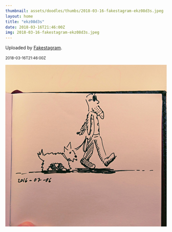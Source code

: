 ```yaml
---
thumbnail: assets/doodles/thumbs/2018-03-16-fakestagram-ekz08d3s.jpeg
layout: home
title: "ekz08d3s"
date: 2018-03-16T21:46:00Z
img: 2018-03-16-fakestagram-ekz08d3s.jpeg
---
```


Uploaded by [Fakestagram](https://github.com/opyate/fakestagram).

<small>2018-03-16T21:46:00Z</small>

![Uploaded by Fakestagram](assets/doodles/original/2018-03-16-fakestagram-ekz08d3s.jpeg)
